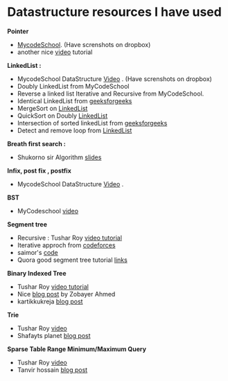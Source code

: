 <h1>Datastructure resources I have used</h1>

**Pointer**
  - [MycodeSchool](http://mycodeschool.com/videos). (Have screnshots on dropbox)
  -	another nice [video](https://www.youtube.com/watch?v=CSVRA4_xOkw) tutorial

**LinkedList :**
- MycodeSchool DataStructure [Video](http://mycodeschool.com/videos) . (Have screnshots on dropbox)
- Doubly LinkedList from MyCodeSchool
- Reverse a linked list Iterative and Recursive from MyCodeSchool.
- Identical LinkedList from [geeksforgeeks](http://www.geeksforgeeks.org/identical-linked-lists/)
- MergeSort on [LinkedList](https://github.com/hasib824/DataStructure/blob/master/Java_Implementations/MergeSortLinkedList.java)
- QuickSort on Doubly [LinkedList](https://github.com/hasib824/DataStructure/blob/master/C%2B%2B%20Implementations/IntersectionOfSortedLinkedList.cpp)
- Intersection of sorted linkedList from [geeksforgeeks](http://www.geeksforgeeks.org/intersection-of-two-sorted-linked-lists/)
- Detect and remove loop from [LinkedList](http://www.geeksforgeeks.org/detect-and-remove-loop-in-a-linked-list/)

**Breath first search :**
- 	Shukorno sir Algorithm [slides](https://drive.google.com/drive/u/0/folders/0B_wpV0CZvtDbUGZiQUhQY3NORVE)

**Infix, post fix , postfix**
- 	MycodeSchool DataStructure [Video](http://mycodeschool.com/videos) .

**BST**
- 	MyCodeschool [video](http://mycodeschool.com/videos)

**Segment tree**
- 	Recursive : Tushar Roy [video tutorial](https://www.youtube.com/watch?v=ZM-sV9zQPEs&list=PLrmLmBdmIlpv_jNDXtJGYTPNQ2L1gdHxu)
- 	Iterative approch from [codeforces](http://codeforces.com/blog/entry/18051)
- 	saimor's [code](https://github.com/SaimorAlam/Algorithm/blob/master/Segment%20Tree/Segment%20Tree.cpp)
- 	 Quora good segment tree tutorial [links](https://www.quora.com/What-are-some-good-tutorials-on-segment-trees)

**Binary Indexed Tree**
- 	Tushar Roy [video tutorial](https://www.youtube.com/watch?v=ZM-sV9zQPEs&list=PLrmLmBdmIlpv_jNDXtJGYTPNQ2L1gdHxu)
- 	Nice [blog post](http://zobayer.blogspot.in/2013/11/various-usage-of-bit.html) by Zobayer Ahmed
- 	kartikkukreja [blog post](https://kartikkukreja.wordpress.com/2013/12/02/range-updates-with-bit-fenwick-tree/)

**Trie**
 -  Tushar Roy [video](https://www.youtube.com/watch?v=AXjmTQ8LEoI)
 -  Shafayts planet [blog post](http://www.shafaetsplanet.com/planetcoding/?p=1679)

**Sparse Table Range Minimum/Maximum Query**
  - Tushar Roy [video](https://www.youtube.com/watch?v=c5O7E_PDO4U)
  - Tanvir hossain [blog post](https://tanvir002700.wordpress.com/2015/05/27/sparse-table/)
